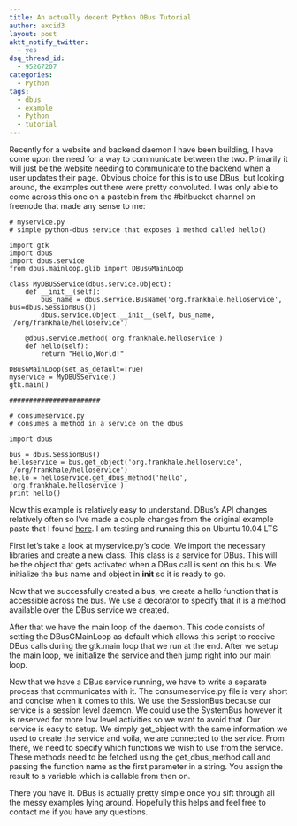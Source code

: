 ```yaml
---
title: An actually decent Python DBus Tutorial
author: excid3
layout: post
aktt_notify_twitter:
  - yes
dsq_thread_id:
  - 95267207
categories:
  - Python
tags:
  - dbus
  - example
  - Python
  - tutorial
---
```

Recently for a website and backend daemon I have been building, I have come upon the need for a way to communicate between the two. Primarily it will just be the website needing to communicate to the backend when a user updates their page. Obvious choice for this is to use DBus, but looking around, the examples out there were pretty convoluted. I was only able to come across this one on a pastebin from the #bitbucket channel on freenode that made any sense to me:


    # myservice.py
    # simple python-dbus service that exposes 1 method called hello()

    import gtk
    import dbus
    import dbus.service
    from dbus.mainloop.glib import DBusGMainLoop

    class MyDBUSService(dbus.service.Object):
        def __init__(self):
            bus_name = dbus.service.BusName('org.frankhale.helloservice', bus=dbus.SessionBus())
            dbus.service.Object.__init__(self, bus_name, '/org/frankhale/helloservice')

        @dbus.service.method('org.frankhale.helloservice')
        def hello(self):
            return "Hello,World!"

    DBusGMainLoop(set_as_default=True)
    myservice = MyDBUSService()
    gtk.main()

    #######################

    # consumeservice.py
    # consumes a method in a service on the dbus

    import dbus

    bus = dbus.SessionBus()
    helloservice = bus.get_object('org.frankhale.helloservice', '/org/frankhale/helloservice')
    hello = helloservice.get_dbus_method('hello', 'org.frankhale.helloservice')
    print hello()


Now this example is relatively easy to understand. DBus’s API changes relatively often so I’ve made a couple changes from the original example paste that I found [here][1]. I am testing and running this on Ubuntu 10.04 LTS

First let’s take a look at myservice.py’s code. We import the necessary libraries and create a new class. This class is a service for DBus. This will be the object that gets activated when a DBus call is sent on this bus. We initialize the bus name and object in __init__ so it is ready to go.

Now that we successfully created a bus, we create a hello function that is accessible across the bus. We use a decorator to specify that it is a method available over the DBus service we created.

After that we have the main loop of the daemon. This code consists of setting the DBusGMainLoop as default which allows this script to receive DBus calls during the gtk.main loop that we run at the end. After we setup the main loop, we initialize the service and then jump right into our main loop.

Now that we have a DBus service running, we have to write a separate process that communicates with it. The consumeservice.py file is very short and concise when it comes to this. We use the SessionBus because our service is a session level daemon. We could use the SystemBus however it is reserved for more low level activities so we want to avoid that. Our service is easy to setup. We simply get_object with the same information we used to create the service and voila, we are connected to the service. From there, we need to specify which functions we wish to use from the service. These methods need to be fetched using the get_dbus_method call and passing the function name as the first parameter in a string. You assign the result to a variable which is callable from then on.

There you have it. DBus is actually pretty simple once you sift through all the messy examples lying around. Hopefully this helps and feel free to contact me if you have any questions.

   [1]: http://paste.lisp.org/display/45824
